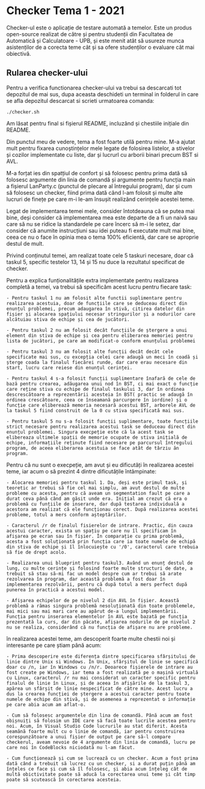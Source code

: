 # Checker Tema 1 - 2021
Checker-ul este o aplicație de testare automată a temelor. Este un produs open-source realizat de către și pentru studenții din Facultatea de Automatică și Calculatoare - UPB, și este menit atât să usureze munca asistenților de a corecta teme cât și sa ofere studenților o evaluare cât mai obiectivă.

## Rularea checker-ului
Pentru a verifica functionarea checker-ului va trebui sa descarcati tot depozitul de mai sus, dupa aceasta deschideti un terminal in folderul in care se afla depozitul descarcat si scrieti urmatoarea comanda:
```shell
./checker.sh
````
Am lăsat pentru final si fișierul README, incluzând și chestiile inițiale din README.

Din punctul meu de vedere, tema a fost foarte utilă pentru mine. M-a ajutat mult pentru fixarea cunoștințelor mele legate de folosirea listelor, a stivelor și cozilor implementate cu liste, dar și lucrurl cu arborii binari precum BST si AVL. 

M-a forțat ies din spatțiul de confort și să folosesc pentru prima dată să folosesc argumente din linia de comandă și argumente pentru funcția main a fișierul LanParty.c (punctul de plecare al întregului program), dar și cum să folosesc un checker, fiind prima dată când l-am folosit și multe alte lucruri de finețe pe care  m-i le-am însușit realizând cerințele acestei teme.

Legat de implementarea temei mele, consider întotdeauna că se putea mai bine, deși consider că implementarea mea este departe de a fi un naivă sau care să nu se ridice la  standardele pe care încerc să m-i le setez, dar consider că anumite instrucțiuni sau idei puteau fi executate mult mai bine, ceea ce nu o face în opinia mea o tema 100% eficientă, dar care se aproprie destul de mult.

Privind conținutul temei, am realizat toate cele 5 taskuri necesare, doar că taskul 5, specific testelor 13, 14 și 15 nu duce la rezultatul specificat de checker.
	
Pentru a explica funționalitățile extra implementate pentru realizarea completă a temei, va trebui să specificăm acest lucru pentru fiecare task:

	- Pentru taskul 1 nu am folosit alte functii suplimentare pentru realizarea acestuia, doar de funcțiile care se deduceau direct din enunțul problemei, precum adaugarea în stivă, citirea datelor din fișier și alocarea spațiului necesar stringurilor și a nodurilor care alcătuiau stiva de echipe și cea de jucători.

	- Pentru taskul 2 nu am folosit decât funcțiile de ștergere a unui element din stiva de echipe și cea pentru eliberarea memoriei pentru lista de jucători, pe care am modificat-o conform enunțului problemei

	- Pentru taskul 3 nu am folosit alte funcții decât decât cele specificate mai sus, cu excepția celei care adaugă un meci în coadă și șterge coada la finalul fiecărei runde, dar care erau necesare din start, lucru care reiese din enunțul cerinței.

	- Pentru taskul 4 s-a folosit funcții suplimentare înafară de cele de bază pentru crearea, adăugarea unui nod în BST, ci mai exact o funcție care reține stiva cu echipe de finalul taskului 3, dar în ordinea descrescătoare a reprezentării acesteia în BST( practic se adaugă în ordinea crescătoare, ceea ce înseamană parcurgere în iordine) și o funcție care eliberează memoria necesară acestui BST, arborele AVL de la taskul 5 fiind construit de la 0 cu stiva specificată mai sus.

	- Pentru taskul 5 nu s-a folosit funcții suplimentare, toate funcțiile strict necesare pentru realizarea acestui task se deduceau direct din enunțul problemei. Singura execpeție este că la acest task se elibereaza ultimele spații de memorie ocupate de stiva inițială de echipe, informațiile reținute fiind necesare pe parcursul întregului program, de aceea eliberarea acestuia se face atât de târziu ăn program.

Pentru că nu sunt o execpeție, am avut și eu dificutăți în realizarea acestei teme, iar acum o să prezint 4 dintre dificutățile întâmpinate:

	- Alocarea memoriei pentru taskul 1. Da, deși este primul task, și teoretic ar trebui să fie cel mai simplu, am avut destul de multe probleme cu acesta, pentru că aveam un segmentation fault pe care a durat ceva până când am găsit unde era. Inițial am crezut că era o problemă cu funțiile de inserare, dar după testarea individuală a acestora am realizat că ele funcționau corect. După realizarea acestei probleme, totul a mers conform așteptărilor.

	- Caracterul /r de finalul fisierelor de intrare. Practic, din cauza acestui caracter, exista un spațiu pe care nu îl specificam în afișarea pe ecran sau în fișier. În comparație cu prima problemă, acesta a fost soluționată prin funcția care ia toate numele de echipă din stiva de echipe și îl înlocuiește cu '/0', caracterul care trebuia să fie de drept acolo.

	- Realizarea unui blueprint pentru taskul3. Având un enunț destul de lung, cu multe cerințe și folosind foarte multe structuri de date, a trebuit să stau să-mi fac un model despre cum ar trebui să arate rezolvarea în program, dar această problemă a fost doar în implementarea rezolvării, pentru că după totul a mers perfect după punerea în practică a acestui model.

	- Afișarea echipelor de pe nivelul 2 din AVL în fișier. Această problemă a rămas singura problemă nesoluționată din toate problemele, mai mici sau mai mari care au apărut de-a lungul implementării. Funcția pentru inserarea elementelor în AVL este bazată pe funcția prezentată la curs, dar din păcate, afișarea nodurile de pe nivelul 2 nu se realiza, considerând că nu funcția de afișare nu are probleme.

în realizarea acestei teme, am descoperit foarte multe chestii noi și interesante pe care știam până acum:

	- Prima descoperire este diferența dintre specificarea sfârșitului de linie dintre Unix si Windows. În Unix, sfârșitul de linie se specifică doar cu /n, iar în Windows cu /n/r. Deoarece fișierele de intrare au fost create pe Windows, iar tema a fost realizată pe o mașină virtuală cu Linux, caracterul /r nu mai considerat un caracter specific pentru finalul de linie în Linux, și de aceea în afișările de la taskul 3, apărea un sfârșit de linie nespecificat de către mine. Acest lucru a dus la crearea funcției de ștergere a acestui caracter pentru toate numele de echipe din stivă, și de asemenea a reprezentat o informație pe care abia acum am aflat-o.

	- Cum să folosesc argumentele din lina de comandă. Până acum am fost obișnuiți să folosim un IDE care să facă toate lucrile acestea pentru noi. Acum, în Visual Studio Code lucrurile au stat diferit. Acesta seamănă foarte mult cu o linie de comandă, iar pentru construirea corespunzătoare a unui fișier de output pe care să-l compare checkerul, aveam nevoie de 4 argumente din linia de comandă, lucru pe care noi în CodeBlocks niciodată nu l-am făcut.

	- Cum funcționează și cum se lucrează cu un checker. Acum a fost prima dată când a trebuit să lucrez cu un checker, si a durat puțin până am înțeles ce face și cum să îl folosesc, și abia acum înțeleg cât de multă obictivitate poate să aducă la corectarea unui teme și cât timp poate să scutească în corectarea acesteia.


		


		
		



 



